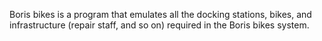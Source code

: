 Boris bikes is a program that emulates all the docking stations, bikes, and infrastructure (repair staff, and so on) required in the Boris bikes system.
